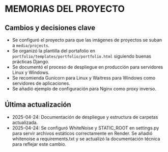 # MEMORIAS DEL PROYECTO

## Cambios y decisiones clave
- Se configuró el proyecto para que las imágenes de proyectos se suban a `media/projects`.
- Se organizó la plantilla del portafolio en `portfolio/templates/portfolio/portfolio.html` siguiendo buenas prácticas Django.
- Se documentó el proceso de despliegue en producción para servidores Linux y Windows.
- Se recomienda Gunicorn para Linux y Waitress para Windows como servidores de aplicaciones.
- Se añadió ejemplo de configuración para Nginx como proxy inverso.

## Última actualización
- 2025-04-24: Documentación de despliegue y estructura de carpetas actualizada.
- 2025-04-24: Se configuró WhiteNoise y STATIC_ROOT en settings.py para servir archivos estáticos correctamente en Render. Se añadió whitenoise a requirements.txt y se actualizó la documentación técnica para reflejar este cambio.
